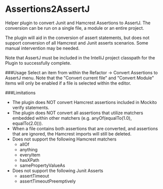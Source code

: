 # Assertions2AssertJ

Helper plugin to convert Junit and Hamcrest Assertions to AssertJ. 
The conversion can be run on a single file, a module or
an entire project.

The plugin will aid in the conversion of assert statements, but does not support conversion
of all Hamcrest and Junit asserts scenarios. Some manual intervention may be needed.

Note that AssertJ must be included in the IntelliJ project classpath for
the Plugin to successfully complete. 

###Usage
Select an item from within the Refactor -\> Convert Assertions to AssertJ menu.
Note that the "Convert current file" and "Convert Module" items will
only be enabled if a file is selected within the editor.

###Limitations
* The plugin does NOT convert Hamcrest assertions included in Mockito
verify statements.
* The plugin does NOT convert all assertions that utilize matchers embedded 
within other matchers (e.g. anyOf(equalTo(1.0), equalTo(2.0))). 
* When a file contains both assertions that are converted, and assertions that
are ignored, the Hamcrest imports will still be deleted.
* Does not support the following Hamcrest matchers
    * allOf
    * anything 
    * everyItem
    * hasXPath
    * samePropertyValueAs
* Does not support the following Junit Asserts
    * assertTimeout
    * assertTimeoutPreemptively
